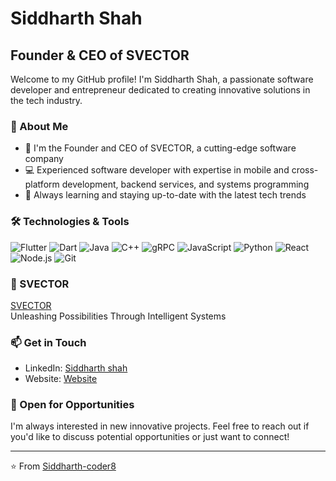 # Siddharth Shah

## Founder & CEO of SVECTOR 

Welcome to my GitHub profile! I'm Siddharth Shah, a passionate software developer and entrepreneur dedicated to creating innovative solutions in the tech industry.

### 🚀 About Me

- 🔭 I'm the Founder and CEO of SVECTOR, a cutting-edge software company
- 💻 Experienced software developer with expertise in mobile and cross-platform development, backend services, and systems programming
- 🌱 Always learning and staying up-to-date with the latest tech trends

### 🛠️ Technologies & Tools

![Flutter](https://img.shields.io/badge/-Flutter-02569B?style=flat-square&logo=flutter&logoColor=white)
![Dart](https://img.shields.io/badge/-Dart-0175C2?style=flat-square&logo=dart&logoColor=white)
![Java](https://img.shields.io/badge/-Java-007396?style=flat-square&logo=java&logoColor=white)
![C++](https://img.shields.io/badge/-C++-00599C?style=flat-square&logo=c%2B%2B&logoColor=white)
![gRPC](https://img.shields.io/badge/-gRPC-283593?style=flat-square&logo=grpc&logoColor=white)
![JavaScript](https://img.shields.io/badge/-JavaScript-F7DF1E?style=flat-square&logo=javascript&logoColor=black)
![Python](https://img.shields.io/badge/-Python-3776AB?style=flat-square&logo=Python&logoColor=white)
![React](https://img.shields.io/badge/-React-61DAFB?style=flat-square&logo=react&logoColor=black)
![Node.js](https://img.shields.io/badge/-Node.js-339933?style=flat-square&logo=Node.js&logoColor=white)
![Git](https://img.shields.io/badge/-Git-F05032?style=flat-square&logo=git&logoColor=white)

### 🏢 SVECTOR

[SVECTOR](https://www.svector.co.in)
<br>
Unleashing Possibilities Through Intelligent Systems


### 📫 Get in Touch

- LinkedIn: [Siddharth shah](https://in.linkedin.com/in/siddharth-shah-a216612ba)
- Website: [Website](https://svector-siddharth.netlify.app/)

### 💼 Open for Opportunities

I'm always interested in new innovative projects. Feel free to reach out if you'd like to discuss potential opportunities or just want to connect!

---

⭐️ From [Siddharth-coder8](https://github.com/siddharth-coder8)
